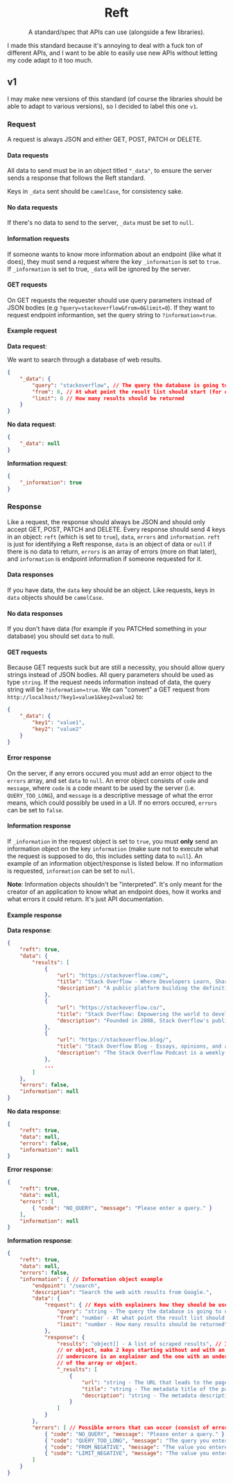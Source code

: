 <center>
<h1>Reft</h1>
A standard/spec that APIs can use (alongside a few libraries).
</center>

I made this standard because it's annoying to deal with a fuck ton of different APIs,
and I want to be able to easily use new APIs without letting my code adapt to it too
much.

## v1
I may make new versions of this standard (of course the libraries should be able to
adapt to various versions), so I decided to label this one `v1`.

### Request
A request is always JSON and either GET, POST, PATCH or DELETE.

#### Data requests
All data to send must be in an object titled `"_data"`, to ensure the server sends a
response that follows the Reft standard.

Keys in `_data` sent should be `camelCase`, for consistency sake.

#### No data requests
If there's no data to send to the server, `_data` must be set to `null`.

#### Information requests
If someone wants to know more information about an endpoint (like what it does), they
must send a request where the key `_information` is set to `true`. If `_information`
is set to true, `_data` will be ignored by the server.

#### GET requests
On GET requests the requester should use query parameters instead of JSON bodies (e.g
`?query=stackoverflow&from=0&limit=0`). If they want to request endpoint informantion,
set the query string to `?information=true`.

#### Example request
**Data request**:

We want to search through a database of web results.

```json
{
    "_data": {
        "query": "stackoverflow", // The query the database is going to use to find results
        "from": 0, // At what point the result list should start (for example, 2 will skip 2 results)
        "limit": 8 // How many results should be returned
    }
}
```

**No data request**:
```json
{
    "_data": null
}
```

**Information request**:
```json
{
    "_information": true
}
```

### Response
Like a request, the response should always be JSON and should only accept GET, POST,
PATCH and DELETE. Every response should send 4 keys in an object: `reft` (which is
set to `true`), `data`, `errors` and `information`. `reft` is just for identifying a
Reft response, `data` is an object of data or `null` if there is no data to return,
`errors` is an array of errors (more on that later), and `information` is endpoint
information if someone requested for it.

#### Data responses
If you have data, the `data` key should be an object. Like requests, keys in `data`
objects should be `camelCase`.

#### No data responses
If you don't have data (for example if you PATCHed something in your database) you
should set `data` to null.

#### GET requests
Because GET requests suck but are still a necessity, you should allow query strings
instead of JSON bodies. All query parameters should be used as type `string`. If the
request needs information instead of data, the query string will be
`?information=true`. We can "convert" a GET request from
`http://localhost/?key1=value1&key2=value2` to:

```json
{
    "_data": {
        "key1": "value1",
        "key2": "value2"
    }
}
```

#### Error response
On the server, if any errors occured you must add an error object to the `errors`
array, and set `data` to `null`. An error object consists of `code` and `message`,
 where `code` is a code meant to be used by the server (i.e. `QUERY_TOO_LONG`), and
`message` is a descriptive message of what the error means, which could possibly be
used in a UI. If no errors occured, `errors` can be set to `false`.

#### Information response
If `_information` in the request object is set to `true`, you must **only** send an
information object on the key `information` (make sure not to execute what the
request is supposed to do, this includes setting data to `null`). An example of an
information object/response is listed below. If no information is requested,
`information` can be set to `null`.

**Note**: Information objects shouldn't be "interpreted". It's only meant for the
creator of an application to know what an endpoint does, how it works and what
errors it could return. It's just API documentation.

#### Example response
**Data response**:

```json
{
    "reft": true,
    "data": {
        "results": [
            {
                "url": "https://stackoverflow.com/",
                "title": "Stack Overflow - Where Developers Learn, Share, & Build ...",
                "description": "A public platform building the definitive collection of coding questions & answers ... A community-based space to find and contribute answers to technical ..."
            },
            {
                "url": "https://stackoverflow.co/",
                "title": "Stack Overflow: Empowering the world to develop technology ...",
                "description": "Founded in 2008, Stack Overflow's public platform is used by nearly everyone who codes to learn, share their knowledge, collaborate, and build their ..."
            },
            {
                "url": "https://stackoverflow.blog/",
                "title": "Stack Overflow Blog - Essays, opinions, and advice on the act ...",
                "description": "The Stack Overflow Podcast is a weekly conversation about working in software development, learning to code, and the art and culture of computer programming ..."
            },
            ...
        ]
    },
    "errors": false,
    "information": null
}
```

**No data response**:

```json
{
    "reft": true,
    "data": null,
    "errors": false,
    "information": null
}
```

**Error response**:

```json
{
    "reft": true,
    "data": null,
    "errors": [
        { "code": "NO_QUERY", "message": "Please enter a query." }
    ],
    "information": null
}
```

**Information response**:

```json
{
    "reft": true,
    "data": null,
    "errors": false,
    "information": { // Information object example
        "endpoint": "/search",
        "description": "Search the web with results from Google.",
        "data": {
            "request": { // Keys with explainers how they should be used ([type(s) to accept] - [description])
                "query": "string - The query the database is going to use to find results",
                "from": "number - At what point the result list should start (for example, 2 will skip 2 results)",
                "limit": "number - How many results should be returned"
            },
            "response": {
                "results": "object[] - A list of scraped results", // If the type of a response key is array
                // or object, make 2 keys starting without and with an underscore, where the one without the
                // underscore is an explainer and the one with an underscore contains explainers of children
                // of the array or object.
                "_results": [
                    {
                        "url": "string - The URL that leads to the page.",
                        "title": "string - The metadata title of the page.",
                        "description": "string - The metadata description of the page."
                    }
                ]
            }
        },
        "errors": [ // Possible errors that can occur (consist of error objects)
            { "code": "NO_QUERY", "message": "Please enter a query." },
            { "code": "QUERY_TOO_LONG", "message": "The query you entered is too long." },
            { "code": "FROM_NEGATIVE", "message": "The value you entered in \"from\" should not be negative." },
            { "code": "LIMIT_NEGATIVE", "message": "The value you entered in \"limit\" should not be negative." }
        ]
    }
}
```